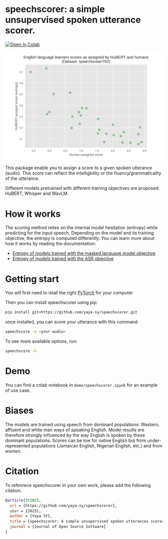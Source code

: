 # speechscorer: a simple unsupervised spoken utterance scorer.
[![Open In Colab](https://colab.research.google.com/assets/colab-badge.svg)](https://colab.research.google.com/github/yaya-sy/speechscorer/blob/main/demo/speechscorer.ipynb)

<p align="center">
    <img width="580" alt="speechocean correlations" src="plots/hubert-mlm-scorer.png">
</p>

This package enable you to assign a score to a given spoken utterance (audio). This score can reflect the intelligbility or the fluency/grammaticality of the utterance.

Different models pretrained with different training objectives are proposed: HuBERT, Whisper and WavLM.

# How it works
The scoring method relies on the internal model hesitation (entropy) while predicting for the input speech. Depending on the model and its training objective, the entropy is computed differently. You can learn more about how it works by reading the documentation:
- [Entropy of models trained with the masked language model objective](speechscorer/mlm/README.md)
- [Entropy of models trained with the ASR objective](speechscorer/clm/README.md)

# Getting start

You will first need to istall the right [PyTorch](https://pytorch.org/get-started/locally/) for your computer

Then you can install speechscorer using pip:
```bash
pip install git+https://github.com/yaya-sy/speechscorer.git
```

once installed, you can score your utterance with this command:

```bash
speechscore -a <your-audio>
```

To see more available options, run:
```bash
speechscore -h
```
# Demo

You can find a colab notebook in `demo/speechscorer.ipynb` for an example of use case.

# Biases
The models are trained using speech from dominant populations: Western, affluent and white man ways of speaking English. Model results are therefore strongly influenced by the way English is spoken by these dominant populations. Scores can be low for native English but from under-represented populations (Jamaican English, Nigerian English, etc.) and from women.

# Citation

To refenrece speechscorer in your own work, please add the following citation.

```bibtex
@article{SY2023,
  url = {https://github.com/yaya-sy/speechscorer},
  year = {2023},
  author = {Yaya SY},
  title = {speechscorer: A simple unsupervised spoken utterances scorer},
  journal = {Journal of Open Source Software}
}